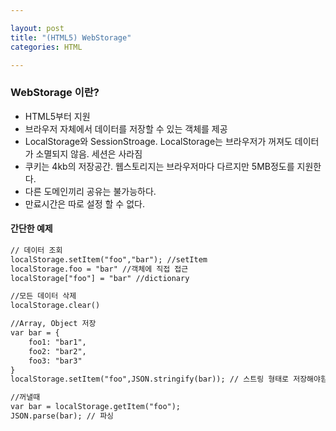 ```yaml
---

layout: post
title: "(HTML5) WebStorage"
categories: HTML

---
```


### WebStorage 이란?

* HTML5부터 지원
* 브라우저 자체에서 데이터를 저장할 수 있는 객체를 제공
* LocalStorage와 SessionStroage. LocalStorage는 브라우저가 꺼져도 데이터가 소멸되지 않음. 세션은 사라짐
* 쿠키는 4kb의 저장공간. 웹스토리지는 브라우저마다 다르지만 5MB정도를 지원한다.
* 다른 도메인끼리 공유는 불가능하다.
* 만료시간은 따로 설정 할 수 없다.

#### 간단한 예제

```html
// 데이터 조회
localStorage.setItem("foo","bar"); //setItem
localStorage.foo = "bar" //객체에 직접 접근
localStorage["foo"] = "bar" //dictionary

//모든 데이터 삭제
localStorage.clear()

//Array, Object 저장
var bar = {
    foo1: "bar1",
    foo2: "bar2",
    foo3: "bar3"
}
localStorage.setItem("foo",JSON.stringify(bar)); // 스트링 형태로 저장해야함

//꺼낼때
var bar = localStorage.getItem("foo");
JSON.parse(bar); // 파싱
```
